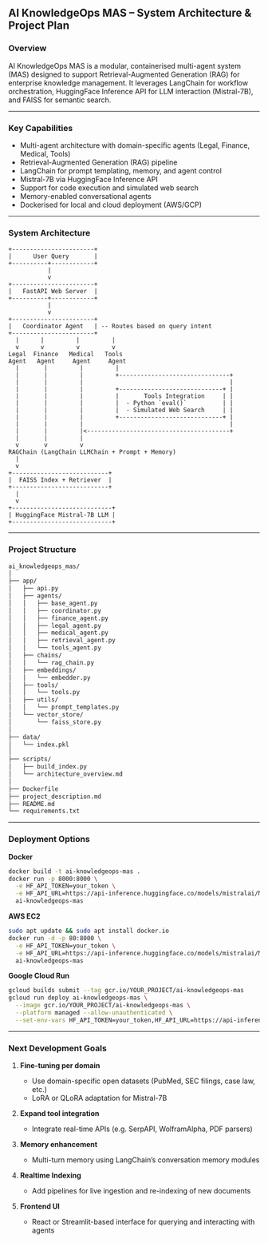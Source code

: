 ## AI KnowledgeOps MAS – System Architecture & Project Plan

### Overview

AI KnowledgeOps MAS is a modular, containerised multi-agent system (MAS) designed to support Retrieval-Augmented Generation (RAG) for enterprise knowledge management. It leverages LangChain for workflow orchestration, HuggingFace Inference API for LLM interaction (Mistral-7B), and FAISS for semantic search.

---

### Key Capabilities

* Multi-agent architecture with domain-specific agents (Legal, Finance, Medical, Tools)
* Retrieval-Augmented Generation (RAG) pipeline
* LangChain for prompt templating, memory, and agent control
* Mistral-7B via HuggingFace Inference API
* Support for code execution and simulated web search
* Memory-enabled conversational agents
* Dockerised for local and cloud deployment (AWS/GCP)

---

### System Architecture

```plaintext
+-----------------------+
|      User Query       |
+----------+------------+
           |
           v
+-----------------------+
|   FastAPI Web Server  |
+----------+------------+
           |
           v
+-----------------------+
|   Coordinator Agent   | -- Routes based on query intent
+-----------------------+
  |      |         |         |
  v      v         v         v
Legal  Finance   Medical   Tools
Agent   Agent     Agent     Agent
  |       |         |         |
  |       |         |         +-------------------------------+
  |       |         |                                         |
  |       |         |         +-----------------------------+ |
  |       |         |         |       Tools Integration     | |
  |       |         |         |  - Python `eval()`          | |
  |       |         |         |  - Simulated Web Search     | |
  |       |         |         +-----------------------------+ |
  |       |         |                                         |
  |       |         |<----------------------------------------+
  |       |         |
  v       v         v
RAGChain (LangChain LLMChain + Prompt + Memory)
  |
  v
+---------------------------+
|  FAISS Index + Retriever  |
+---------------------------+
  |
  v
+----------------------------+
| HuggingFace Mistral-7B LLM |
+----------------------------+
```

---

### Project Structure

```bash
ai_knowledgeops_mas/
│
├── app/
│   ├── api.py
│   ├── agents/
│   │   ├── base_agent.py
│   │   ├── coordinator.py
│   │   ├── finance_agent.py
│   │   ├── legal_agent.py
│   │   ├── medical_agent.py
│   │   ├── retrieval_agent.py
│   │   └── tools_agent.py
│   ├── chains/
│   │   └── rag_chain.py
│   ├── embeddings/
│   │   └── embedder.py
│   ├── tools/
│   │   └── tools.py
│   ├── utils/
│   │   └── prompt_templates.py
│   └── vector_store/
│       └── faiss_store.py
│
├── data/
│   └── index.pkl
│
├── scripts/
│   ├── build_index.py
│   └── architecture_overview.md
│
├── Dockerfile
├── project_description.md
├── README.md
└── requirements.txt
```

---

### Deployment Options

**Docker**

```bash
docker build -t ai-knowledgeops-mas .
docker run -p 8000:8000 \
  -e HF_API_TOKEN=your_token \
  -e HF_API_URL=https://api-inference.huggingface.co/models/mistralai/Mistral-7B-Instruct-v0.1 \
  ai-knowledgeops-mas
```

**AWS EC2**

```bash
sudo apt update && sudo apt install docker.io
docker run -d -p 80:8000 \
  -e HF_API_TOKEN=your_token \
  -e HF_API_URL=https://api-inference.huggingface.co/models/mistralai/Mistral-7B-Instruct-v0.1 \
  ai-knowledgeops-mas
```

**Google Cloud Run**

```bash
gcloud builds submit --tag gcr.io/YOUR_PROJECT/ai-knowledgeops-mas
gcloud run deploy ai-knowledgeops-mas \
  --image gcr.io/YOUR_PROJECT/ai-knowledgeops-mas \
  --platform managed --allow-unauthenticated \
  --set-env-vars HF_API_TOKEN=your_token,HF_API_URL=https://api-inference.huggingface.co/models/mistralai/Mistral-7B-Instruct-v0.1
```

---

### Next Development Goals

1. **Fine-tuning per domain**

   * Use domain-specific open datasets (PubMed, SEC filings, case law, etc.)
   * LoRA or QLoRA adaptation for Mistral-7B

2. **Expand tool integration**

   * Integrate real-time APIs (e.g. SerpAPI, WolframAlpha, PDF parsers)

3. **Memory enhancement**

   * Multi-turn memory using LangChain’s conversation memory modules

4. **Realtime Indexing**

   * Add pipelines for live ingestion and re-indexing of new documents

5. **Frontend UI**

   * React or Streamlit-based interface for querying and interacting with agents

